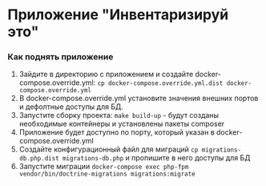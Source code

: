 # Приложение "Инвентаризируй это"

### Как поднять приложение
1. Зайдите в директорию с приложением и создайте docker-compose.override.yml: ```cp docker-compose.override.yml.dist docker-compose.override.yml```
2. В docker-compose.override.yml установите значения внешних портов и дефолтные доступы для БД.
3. Запустите сборку проекта: ```make build-up``` - будут созданы необходимые контейнеры и установлены пакеты composer 
4. Приложение будет доступно по порту, который указан в docker-compose.override.yml
5. Создайте конфигурационный файл для миграций ```cp migrations-db.php.dist migrations-db.php``` и пропишите в него доступы для БД
6. Запустите миграции ```docker-compose exec php-fpm vendor/bin/doctrine-migrations migrations:migrate```